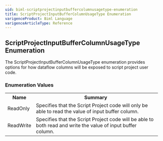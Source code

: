 ```yaml
---
uid: biml-scriptprojectinputbuffercolumnusagetype-enumeration
title: ScriptProjectInputBufferColumnUsageType Enumeration
varigenceProduct: Biml Language
varigenceArticleType: Reference
---
```


## ScriptProjectInputBufferColumnUsageType Enumeration<div class="LanguageSummary"><div class ="SummaryItem">The ScriptProjectInputBufferColumnUsageType enumeration provides options for how dataflow columns will be exposed to script project user code.</div></div><div class="EnumValueGroup">### Enumeration Values<table id="EnumValue" class="MemberList"><tbody><tr><th class="MemberNameColumnHeader">Name</th><th class="MemberSummaryColumnHeader">Summary</th></tr><tr class="cd0"><td class="MemberName">ReadOnly</td><td class="MemberSummary"><div class ="SummaryItem">Specifies that the Script Project code will only be able to read the value of input buffer column.</div> </td></tr><tr class="cd1"><td class="MemberName">ReadWrite</td><td class="MemberSummary"><div class ="SummaryItem">Specifies that the Script Project code will be able to both read and write the value of input buffer column.</div> </td></tr></tbody></table></div>
